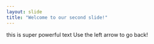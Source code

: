 ```yaml
---
layout: slide
title: "Welcome to our second slide!"
---
```

this is super powerful text
Use the left arrow to go back!
